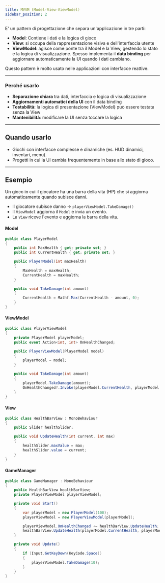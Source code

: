 ```yaml
---
title: MVVM (Model-View-ViewModel)
sidebar_position: 2
---
```


E' un pattern di progettazione che separa un'applicazione in tre parti:

- **Model**: Contiene i dati e la logica di gioco
- **View**: si occupa della rappresentazione visiva e dell'interfaccia utente
- **ViewModel**: agisce come ponte tra il Model e la View, gestendo lo stato e la logica di visualizzazione. Spesso implementa il **data binding** per aggiornare automaticamente la UI quando i dati cambiano.

Questo pattern è molto usato nelle applicazioni con interfacce reattive.

---

### Perché usarlo

- **Separazione chiara** tra dati, interfaccia e logica di visualizzazione
- **Aggiornamenti automatici della UI** con il data binding
- **Testabilità**: la logica di presentazione (ViewModel) può essere testata senza la View
- **Mantenibilità**: modificare la UI senza toccare la logica

---

## Quando usarlo

- Giochi con interfacce complesse e dinamiche (es. HUD dinamici, inventari, menu).
- Progetti in cui la UI cambia frequentemente in base allo stato di gioco.

---

## Esempio

Un gioco in cui il giocatore ha una barra della vita (HP) che si aggiorna automaticamente quando subisce danni.

- Il giocatore subisce danno → `playerViewModel.TakeDamage()`
- Il `ViewModel` aggiorna il `Model` e invia un evento.
- La `View` riceve l'evento e aggiorna la barra della vita.

#### Model

```csharp
public class PlayerModel
{
    public int MaxHealth { get; private set; }
    public int CurrentHealth { get; private set; }

    public PlayerModel(int maxHealth)
    {
        MaxHealth = maxHealth;
        CurrentHealth = maxHealth;
    }

    public void TakeDamage(int amount)
    {
        CurrentHealth = Mathf.Max(CurrentHealth - amount, 0);
    }
}
```

#### ViewModel

```csharp
public class PlayerViewModel
{
    private PlayerModel playerModel;
    public event Action<int, int> OnHealthChanged;

    public PlayerViewModel(PlayerModel model)
    {
        playerModel = model;
    }

    public void TakeDamage(int amount)
    {
        playerModel.TakeDamage(amount);
        OnHealthChanged?.Invoke(playerModel.CurrentHealth, playerModel.MaxHealth);
    }
}
```

#### View

```csharp
public class HealthBarView : MonoBehaviour
{
    public Slider healthSlider;

    public void UpdateHealth(int current, int max)
    {
        healthSlider.maxValue = max;
        healthSlider.value = current;
    }
}
```

#### GameManager

```csharp
public class GameManager : MonoBehaviour
{
    public HealthBarView healthBarView;
    private PlayerViewModel playerViewModel;

    private void Start()
    {
        var playerModel = new PlayerModel(100);
        playerViewModel = new PlayerViewModel(playerModel);

        playerViewModel.OnHealthChanged += healthBarView.UpdateHealth;
        healthBarView.UpdateHealth(playerModel.CurrentHealth, playerModel.MaxHealth);
    }

    private void Update()
    {
        if (Input.GetKeyDown(KeyCode.Space))
        {
            playerViewModel.TakeDamage(10);
        }
    }
}
```
